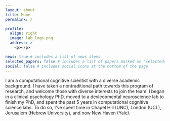 ```yaml
---
layout: about
title: Home
permalink: /

profile:
  align: right
  image: lab_logo.png
  address: >
    <p></p>

news: true # includes a list of news items
selected_papers: false # includes a list of papers marked as "selected={true}"
social: false # includes social icons at the bottom of the page
---
```


<p>
I am a computational cognitive scientist with a diverse academic background. I have taken a nontraditional path towards this program of research, and welcome those with diverse interests to join the team. I began in a clinical psychology PhD, moved to a devleopmental neuroscience lab to finish my PhD, and spent the past 5 years in computational cognitive science labs. To do so, I've spent time in Chapel Hill (UNC), London (UCL), Jerusalem (Hebrew University), and now New Haven (Yale).
</p>
